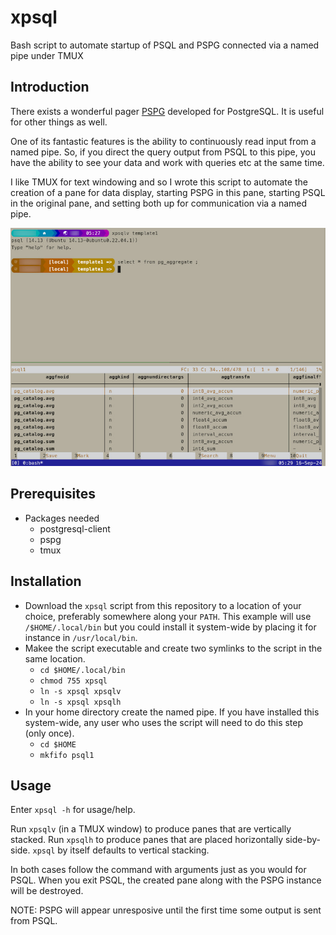 # xpsql
Bash script to automate startup of PSQL and PSPG connected via a named pipe under TMUX

## Introduction
There exists a wonderful pager [PSPG](https://github.com/okbob/pspg) developed for PostgreSQL.  It is useful for other things as well.

One of its fantastic features is the ability to continuously read input from a named pipe.  So, if you direct the query output from PSQL to this pipe, you have the ability to see your data and work with queries etc at the same time.

I like TMUX for text windowing and so I wrote this script to automate the creation of a pane for data display, starting PSPG in this pane, starting PSQL in the original pane, and setting both up for communication via a named pipe.

![Screenshot](https://github.com/shawn61cp/xpsql/blob/main/screenshot1.jpg)

## Prerequisites
* Packages needed
  * postgresql-client
  * pspg
  * tmux
 
## Installation
- Download the <code>xpsql</code> script from this repository to a location of your choice, preferably somewhere along your <code>PATH</code>.  This example will use <code>/$HOME/.local/bin</code> but you could install it system-wide by placing it for instance in <code>/usr/local/bin</code>.
- Makee the script executable  and create two symlinks to the script in the same location.
  - <code>cd $HOME/.local/bin</code>
  - <code>chmod 755 xpsql</code>
  - <code>ln -s xpsql xpsqlv</code>
  - <code>ln -s xpsql xpsqlh</code>
- In your home directory create the named pipe.  If you have installed this system-wide, any user who uses the script will need to do this step (only once).
  - <code>cd $HOME</code>
  - <code>mkfifo psql1</code>

## Usage
Enter <code>xpsql -h</code> for usage/help.

Run <code>xpsqlv</code> (in a TMUX window) to produce panes that are vertically stacked. Run <code>xpsqlh</code> to produce panes that are placed horizontally side-by-side.  <code>xpsql</code> by itself defaults to vertical stacking.

In both cases follow the command with arguments just as you would for PSQL.  When you exit PSQL, the created pane along with the PSPG instance will be destroyed.

NOTE: PSPG will appear unresposive until the first time some output is sent from PSQL.

